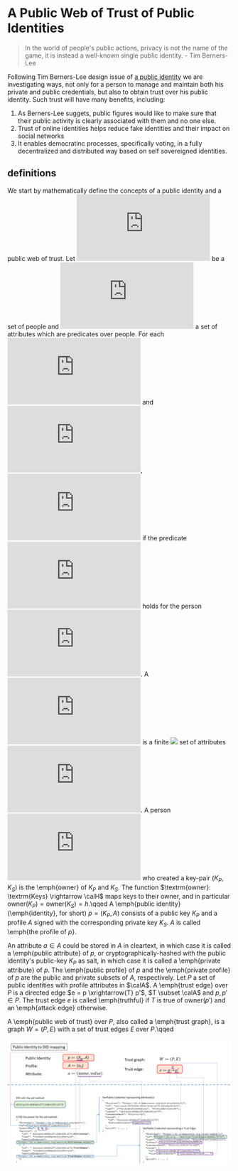 # A Public Web of Trust of Public Identities

> In the world of people's public actions, privacy is not the name of the game, it is instead a well-known single public identity. - Tim Berners-Lee

Following Tim Berners-Lee design issue of [a public identity](https://www.w3.org/DesignIssues/PublicIdentity.html) we are investigating ways, not only for a person to manage and maintain both his private and public credentials, but also to obtain trust over his public identity. Such trust will have many benefits, including:
1. As Berners-Lee suggets, public figures would like to make sure that their public activity is clearly associated with them and no one else.
2. Trust of online identities helps reduce fake identities and their impact on social networks
3. It enables democratinc processes, specifically voting, in a fully decentralized and distributed way based on self sovereigned identities.

## definitions
We start by mathematically define the concepts of a public identity and a public web of trust. Let ![H](http://latex.codecogs.com/svg.latex?%5Cmathcal%7BH%7D) be a set of people and ![A](http://latex.codecogs.com/svg.latex?%5Cmathcal%7BA%7D) a set of attributes which are predicates over people. For each ![h in H](http://latex.codecogs.com/svg.latex?h%5Cin%5Cmathcal%7BH%7D) and ![a in A](http://latex.codecogs.com/svg.latex?a%5Cin%5Cmathcal%7BA%7D), ![ah is true](http://latex.codecogs.com/svg.latex?a(h)%3Dtrue) if the predicate ![a](http://latex.codecogs.com/svg.latex?a) holds for the person ![h](http://latex.codecogs.com/svg.latex?h).  A ![profile](http://latex.codecogs.com/svg.latex?%5Cemph%7Bprofile%7D) is a finite <img src="http://latex.codecogs.com/svg.latex?%5Cemph%7Bprofile%7D"> set of attributes ![A subset A](http://latex.codecogs.com/svg.latex?A%5Csubset%5Cmathcal%7BA%7D).
A person ![h in H](http://latex.codecogs.com/svg.latex?h%5Cin%5Cmathcal%7BH%7D) who created a key-pair $(K_P,K_S)$ is the \emph{owner} of $K_P$ and $K_S$. The function $\textrm{owner}: \textrm{Keys} \rightarrow \calH$  maps keys to their owner, and in particular $\textrm{owner}(K_P)=\textrm{owner}(K_S)=h$.\qqed
A \emph{public identity} (\emph{identity}, for short) $p=(K_P,A)$ consists of a public key $K_P$ and a profile $A$ signed with the corresponding private key $K_S$.  $A$ is called \emph{the profile of $p$}. 

An attribute $a \in A$ could be stored in $A$ in cleartext, in which case it is called a \emph{public attribute} of $p$, or cryptographically-hashed with the public identity's public-key $K_P$ as salt, in which case it is called a \emph{private attribute} of $p$.  The \emph{public profile} of $p$ and the \emph{private profile} of $p$ are the public and private subsets of $A$, respectively.
Let $P$ a set of public identities with profile attributes in $\calA$.  A \emph{trust edge} over $P$ is a directed edge $e = p \xrightarrow{T} p'$,  $T \subset \calA$ and $p, p' \in P$. The trust edge $e$ is called \emph{truthful} if $T$ is true of $\textrm{owner}(p')$ and an \emph{attack edge} otherwise. 

A \emph{public web of trust} over $P$, also called a \emph{trust graph}, is a graph $W=(P,E)$ with a set of trust edges $E$ over $P$.\qqed

![Public web of trust as verifiable credentials](https://github.com/ouripoupko/papers/blob/master/images/DIDDataStructure.png)

